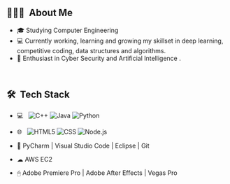 ## 👨🏻‍💻 &nbsp;About Me 

- 🎓   Studying Computer Engineering
- 💻   Currently working, learning and growing my skillset in deep learning, competitive coding, data structures and algorithms.
- 🌱   Enthusiast in Cyber Security and Artificial Intelligence .


<br>


## 🛠 &nbsp;Tech Stack

- 💻 &nbsp;
  ![C++](https://img.shields.io/badge/-C++-333333?style=flat&logo=C%2B%2B&logoColor=00599C)
  ![Java](https://img.shields.io/badge/-Java-333333?style=flat&logo=Java&logoColor=007396)
  ![Python](https://img.shields.io/badge/-Python-333333?style=flat&logo=python)
  
- 🌐 &nbsp;
  ![HTML5](https://img.shields.io/badge/-HTML5-333333?style=flat&logo=HTML5)
  ![CSS](https://img.shields.io/badge/-CSS-333333?style=flat&logo=CSS3&logoColor=1572B6)
  ![Node.js](https://img.shields.io/badge/-Node.js-333333?style=flat&logo=node.js)
- 🔧  PyCharm | Visual Studio Code | Eclipse | Git
- ☁   AWS EC2
- 🖱   Adobe Premiere Pro | Adobe After Effects | Vegas Pro

<br/>
